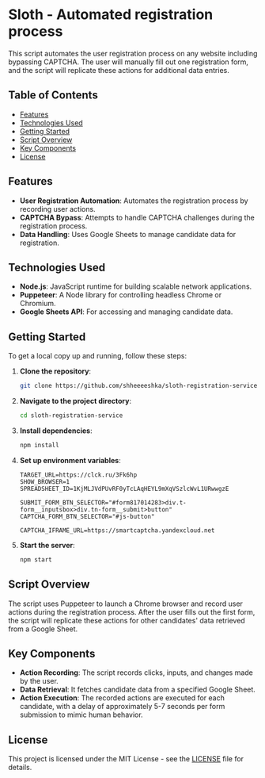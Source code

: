 # Sloth - Automated registration process

This script automates the user registration process on any website including bypassing CAPTCHA. The user will manually fill out one registration form, and the script will replicate these actions for additional data entries.

## Table of Contents

- [Features](#features)
- [Technologies Used](#technologies-used)
- [Getting Started](#getting-started)
- [Script Overview](#script-overview)
- [Key Components](#key-components)
- [License](#license)

## Features

- **User Registration Automation**: Automates the registration process by recording user actions.
- **CAPTCHA Bypass**: Attempts to handle CAPTCHA challenges during the registration process.
- **Data Handling**: Uses Google Sheets to manage candidate data for registration.

## Technologies Used

- **Node.js**: JavaScript runtime for building scalable network applications.
- **Puppeteer**: A Node library for controlling headless Chrome or Chromium.
- **Google Sheets API**: For accessing and managing candidate data.

## Getting Started

To get a local copy up and running, follow these steps:

1. **Clone the repository**:
   ```bash
   git clone https://github.com/shheeeeshka/sloth-registration-service.git

2. **Navigate to the project directory**:
   ```bash
   cd sloth-registration-service

3. **Install dependencies**:
   ```bash
   npm install

4. **Set up environment variables**:
    ```
    TARGET_URL=https://clck.ru/3Fk6hp
    SHOW_BROWSER=1
    SPREADSHEET_ID=1KjMLJVdPUvRF0yTcLAqHEYL9mXqVSzlcWvL1URwwgzE

    SUBMIT_FORM_BTN_SELECTOR="#form817014283>div.t-form__inputsbox>div.tn-form__submit>button"
    CAPTCHA_FORM_BTN_SELECTOR="#js-button"

    CAPTCHA_IFRAME_URL=https://smartcaptcha.yandexcloud.net
    ```

5. **Start the server**:
   ```bash
   npm start

## Script Overview

The script uses Puppeteer to launch a Chrome browser and record user actions during the registration process. After the user fills out the first form, the script will replicate these actions for other candidates' data retrieved from a Google Sheet.

## Key Components

- **Action Recording**: The script records clicks, inputs, and changes made by the user.
- **Data Retrieval**: It fetches candidate data from a specified Google Sheet.
- **Action Execution**: The recorded actions are executed for each candidate, with a delay of approximately 5-7 seconds per form submission to mimic human behavior.

## License

This project is licensed under the MIT License - see the [LICENSE](LICENSE) file for details.